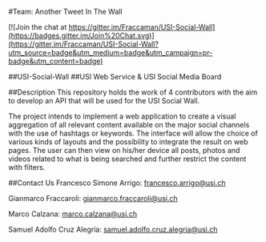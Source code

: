 #Team: Another Tweet In The Wall

[![Join the chat at https://gitter.im/Fraccaman/USI-Social-Wall](https://badges.gitter.im/Join%20Chat.svg)](https://gitter.im/Fraccaman/USI-Social-Wall?utm_source=badge&utm_medium=badge&utm_campaign=pr-badge&utm_content=badge)

##USI-Social-Wall
##USI Web Service &amp; USI Social Media Board

##Description
This repository holds the work of 4 contributors with the aim to develop an API that will be used for the USI Social Wall.

The project intends to implement a web application to create a visual aggregation of all relevant content available on the major social channels with the use of hashtags or keywords. 
The interface will allow the choice of various kinds of layouts and the possibility to integrate the result on web pages. The user can then view on his/her device all posts, photos and videos related to what is being searched and further restrict the content with filters.

##Contact Us
Francesco Simone Arrigo: francesco.arrigo@usi.ch

Gianmarco Fraccaroli: gianmarco.fraccaroli@usi.ch

Marco Calzana: marco.calzana@usi.ch

Samuel Adolfo Cruz Alegría: samuel.adolfo.cruz.alegria@usi.ch


